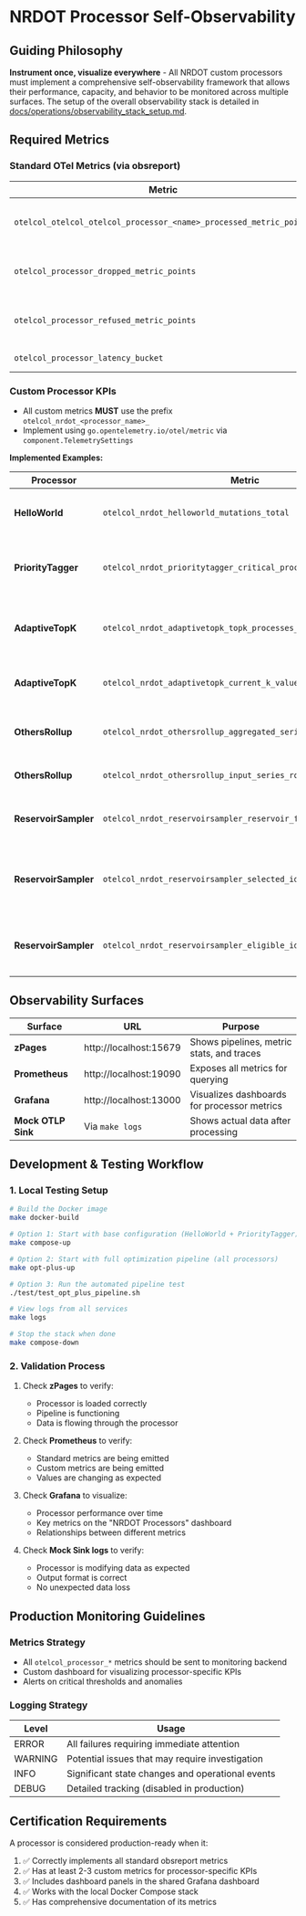 # NRDOT Processor Self-Observability

## Guiding Philosophy

**Instrument once, visualize everywhere** - All NRDOT custom processors must implement a comprehensive self-observability framework that allows their performance, capacity, and behavior to be monitored across multiple surfaces. The setup of the overall observability stack is detailed in [docs/operations/observability_stack_setup.md](docs/operations/observability_stack_setup.md).

## Required Metrics

### Standard OTel Metrics (via obsreport)

| Metric | Type | Description |
|--------|------|-------------|
| `otelcol_otelcol_otelcol_processor_<name>_processed_metric_points` | Counter | Number of metric points processed |
| `otelcol_processor_dropped_metric_points` | Counter | Number of metric points dropped |
| `otelcol_processor_refused_metric_points` | Counter | Number of metric points refused |
| `otelcol_processor_latency_bucket` | Histogram | Processing time |

### Custom Processor KPIs

- All custom metrics **MUST** use the prefix `otelcol_nrdot_<processor_name>_`
- Implement using `go.opentelemetry.io/otel/metric` via `component.TelemetrySettings`

**Implemented Examples:**

| Processor | Metric | Type | Description |
|-----------|--------|------|-------------|
| **HelloWorld** | `otelcol_nrdot_helloworld_mutations_total` | Counter | Number of metric points modified |
| **PriorityTagger** | `otelcol_nrdot_prioritytagger_critical_processes_tagged_total` | Counter | Number of unique processes tagged as critical |
| **AdaptiveTopK** | `otelcol_nrdot_adaptivetopk_topk_processes_selected_total` | Counter | Number of non-critical processes selected for TopK |
| **AdaptiveTopK** | `otelcol_nrdot_adaptivetopk_current_k_value` | Gauge | Current K value in use (for Dynamic K) |
| **OthersRollup** | `otelcol_nrdot_othersrollup_aggregated_series_count_total` | Counter | Number of new "_other_" series generated |
| **OthersRollup** | `otelcol_nrdot_othersrollup_input_series_rolled_up_total` | Counter | Number of input series aggregated |
| **ReservoirSampler** | `otelcol_nrdot_reservoirsampler_reservoir_fill_ratio` | Gauge | Current reservoir fill ratio (0.0 to 1.0) |
| **ReservoirSampler** | `otelcol_nrdot_reservoirsampler_selected_identities_count` | Gauge | Current count of unique process identities in reservoir |
| **ReservoirSampler** | `otelcol_nrdot_reservoirsampler_eligible_identities_seen_total` | Counter | Total unique eligible process identities encountered |

## Observability Surfaces

| Surface | URL | Purpose |
|---------|-----|---------|
| **zPages** | http://localhost:15679 | Shows pipelines, metric stats, and traces |
| **Prometheus** | http://localhost:19090 | Exposes all metrics for querying |
| **Grafana** | http://localhost:13000 | Visualizes dashboards for processor metrics |
| **Mock OTLP Sink** | Via `make logs` | Shows actual data after processing |

## Development & Testing Workflow

### 1. Local Testing Setup

```bash
# Build the Docker image
make docker-build

# Option 1: Start with base configuration (HelloWorld + PriorityTagger)
make compose-up

# Option 2: Start with full optimization pipeline (all processors)
make opt-plus-up

# Option 3: Run the automated pipeline test
./test/test_opt_plus_pipeline.sh

# View logs from all services
make logs

# Stop the stack when done
make compose-down
```

### 2. Validation Process

1. Check **zPages** to verify:
   - Processor is loaded correctly
   - Pipeline is functioning
   - Data is flowing through the processor

2. Check **Prometheus** to verify:
   - Standard metrics are being emitted
   - Custom metrics are being emitted
   - Values are changing as expected

3. Check **Grafana** to visualize:
   - Processor performance over time
   - Key metrics on the "NRDOT Processors" dashboard
   - Relationships between different metrics

4. Check **Mock Sink logs** to verify:
   - Processor is modifying data as expected
   - Output format is correct
   - No unexpected data loss

## Production Monitoring Guidelines

### Metrics Strategy

- All `otelcol_processor_*` metrics should be sent to monitoring backend
- Custom dashboard for visualizing processor-specific KPIs
- Alerts on critical thresholds and anomalies

### Logging Strategy

| Level | Usage |
|-------|-------|
| ERROR | All failures requiring immediate attention |
| WARNING | Potential issues that may require investigation |
| INFO | Significant state changes and operational events |
| DEBUG | Detailed tracking (disabled in production) |

## Certification Requirements

A processor is considered production-ready when it:

1. ✅ Correctly implements all standard obsreport metrics
2. ✅ Has at least 2-3 custom metrics for processor-specific KPIs
3. ✅ Includes dashboard panels in the shared Grafana dashboard
4. ✅ Works with the local Docker Compose stack
5. ✅ Has comprehensive documentation of its metrics